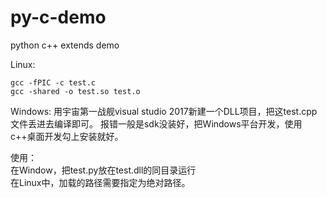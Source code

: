 # py-c-demo
python c++ extends demo

Linux:
```
gcc -fPIC -c test.c 
gcc -shared -o test.so test.o
```

Windows:
用宇宙第一战舰visual studio 2017新建一个DLL项目，把这test.cpp文件丢进去编译即可。
报错一般是sdk没装好，把Windows平台开发，使用c++桌面开发勾上安装就好。

使用：   
在Window，把test.py放在test.dll的同目录运行    
在Linux中，加载的路径需要指定为绝对路径。    
